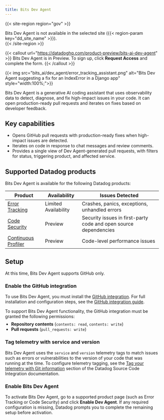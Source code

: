 ```yaml
---
title: Bits Dev Agent
---
```


{{< site-region region="gov" >}}
<div class="alert alert-warning">Bits Dev Agent is not available in the selected site ({{< region-param key="dd_site_name" >}}).</div>
{{< /site-region >}}

{{< callout url="https://datadoghq.com/product-preview/bits-ai-dev-agent" >}}
Bits Dev Agent is in Preview. To sign up, click <strong>Request Access</strong> and complete the form.
{{< /callout >}}

{{< img src="bits_ai/dev_agent/error_tracking_assistant.png" alt="Bits Dev Agent suggesting a fix for an IndexError in a Django app" style="width:100%;">}}

Bits Dev Agent is a generative AI coding assistant that uses observability data to detect, diagnose, and fix high-impact issues in your code. It can open production-ready pull requests and iterates on fixes based on developer feedback.

## Key capabilities

- Opens GitHub pull requests with production-ready fixes when high-impact issues are detected.  
- Iterates on code in response to chat messages and review comments.
- Provides a single view of Dev Agent-generated pull requests, with filters for status, triggering product, and affected service.

## Supported Datadog products

Bits Dev Agent is available for the following Datadog products:

| Product                   | Availability          | Issues Detected                                                    |
|---------------------------|----------------------|--------------------------------------------------------------------|
| [Error Tracking][1]       | Limited Availability | Crashes, panics, exceptions, unhandled errors                      |
| [Code Security][2]        | Preview              | Security issues in first-party code and open source dependencies   |
| [Continuous Profiler][3]  | Preview              | Code-level performance issues                                      |

## Setup

<div class="alert alert-info">At this time, Bits Dev Agent supports GitHub only.</div>

### Enable the GitHub integration

To use Bits Dev Agent, you must install the [GitHub integration][4]. For full installation and configuration steps, see the [GitHub integration guide][5].

<div class="alert alert-info">
  To support Bits Dev Agent functionality, the GitHub integration must be granted the following permissions:
  <ul style="font-size: inherit; padding-left: 1.25rem; margin-top: 0.5rem;">
    <li style="font-size: inherit;"><strong>Repository contents</strong> (<code>contents: read</code>, <code>contents: write</code>)</li>
    <li style="font-size: inherit;"><strong>Pull requests</strong> (<code>pull_requests: write</code>)</li>
  </ul>
</div> 

### Tag telemetry with service and version

Bits Dev Agent uses the `service` and `version` telemetry tags to match issues such as errors or vulnerabilities to the version of your code that was running at the time. To configure telemetry tagging, see the [Tag your telemetry with Git information][6] section of the Datadog Source Code Integration documentation.

### Enable Bits Dev Agent

To activate Bits Dev Agent, go to a supported product page (such as Error Tracking or Code Security) and click **Enable Dev Agent**. If any required configuration is missing, Datadog prompts you to complete the remaining setup before activation.

[1]: /error_tracking
[2]: /security/code_security
[3]: /profiler/
[4]: https://app.datadoghq.com/integrations/github
[5]: /integrations/github/
[6]: /integrations/guide/source-code-integration/?tab=go#tag-your-telemetry-with-git-information